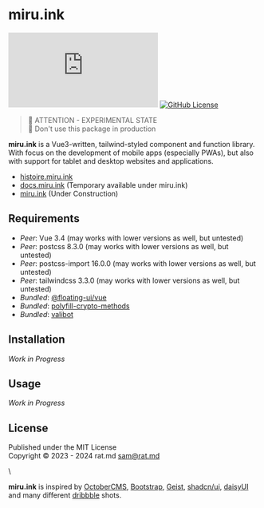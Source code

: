 miru.ink
========
[![NPM Version](https://img.shields.io/npm/v/miru.ink?style=flat-square&label=Version)](https://www.npmjs.com/package/miru.ink)
[![GitHub License](https://img.shields.io/github/license/RatMD/miru?style=flat-square&label=License)](https://github.com/RatMD/miru/blob/master/LICENSE.md)

> 🚧 ATTENTION - EXPERIMENTAL STATE\
> 🚧 Don't use this package in production

**miru.ink** is a Vue3-written, tailwind-styled component and function library. With focus on the 
development of mobile apps (especially PWAs), but also with support for tablet and desktop 
websites and applications.

- [histoire.miru.ink](https://histoire.miru.ink)
- [docs.miru.ink](https://docs.miru.ink) (Temporary available under miru.ink)
- [miru.ink](https://miru.ink) (Under Construction)

Requirements
------------
- _Peer_: Vue 3.4 (may works with lower versions as well, but untested)
- _Peer_: postcss 8.3.0 (may works with lower versions as well, but untested)
- _Peer_: postcss-import 16.0.0 (may works with lower versions as well, but untested)
- _Peer_: tailwindcss 3.3.0 (may works with lower versions as well, but untested)
- _Bundled_: [@floating-ui/vue](https://www.npmjs.com/package/@floating-ui/vue)
- _Bundled_: [polyfill-crypto-methods](https://www.npmjs.com/package/polyfill-crypto-methods)
- _Bundled_: [valibot](https://www.npmjs.com/package/valibot)

Installation
------------
_Work in Progress_

Usage
-----
_Work in Progress_

License
-------
Published under the MIT License\
Copyright © 2023 - 2024 rat.md <sam@rat.md>

\

**miru.ink** is inspired by [OctoberCMS](https://octobercms.com/), [Bootstrap](https://getbootstrap.com/), 
[Geist](https://vercel.com/geist/introduction), [shadcn/ui](https://ui.shadcn.com/), [daisyUI](https://daisyui.com/) 
and many different [dribbble](https://dribbble.com) shots.
